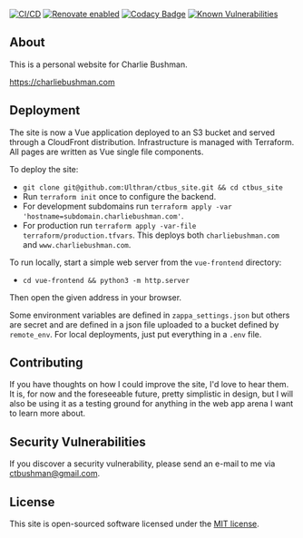 [![CI/CD](https://github.com/Ulthran/ctbus_site/actions/workflows/main.yml/badge.svg)](https://github.com/Ulthran/ctbus_site/actions/workflows/main.yml)
[![Renovate enabled](https://img.shields.io/badge/renovate-enabled-brightgreen.svg)](https://www.mend.io/renovate/)
[![Codacy Badge](https://app.codacy.com/project/badge/Grade/07edb64af1c544439190dff82571e7a5)](https://app.codacy.com/gh/Ulthran/ctbus_site/dashboard?utm_source=gh&utm_medium=referral&utm_content=&utm_campaign=Badge_grade)
[![Known Vulnerabilities](https://snyk.io/test/github/Ulthran/ctbus_site/badge.svg)](https://snyk.io/test/github/Ulthran/ctbus_site)

## About

This is a personal website for Charlie Bushman.

https://charliebushman.com

## Deployment

The site is now a Vue application deployed to an S3 bucket and served through a
CloudFront distribution. Infrastructure is managed with Terraform. All pages are
written as Vue single file components.

To deploy the site:

- `git clone git@github.com:Ulthran/ctbus_site.git && cd ctbus_site`
- Run `terraform init` once to configure the backend.
- For development subdomains run
  `terraform apply -var 'hostname=subdomain.charliebushman.com'`.
- For production run
  `terraform apply -var-file terraform/production.tfvars`.
  This deploys both `charliebushman.com` and `www.charliebushman.com`.
  
To run locally, start a simple web server from the `vue-frontend` directory:

- `cd vue-frontend && python3 -m http.server`

Then open the given address in your browser.

Some environment variables are defined in `zappa_settings.json` but others are secret and are defined in a json file uploaded to a bucket defined by `remote_env`. For local deployments, just put everything in a `.env` file.

## Contributing

If you have thoughts on how I could improve the site, I'd love to hear them. It is, for now and the foreseeable future, pretty simplistic in design, but I will also be using it as a testing ground for anything in the web app arena I want to learn more about.

## Security Vulnerabilities

If you discover a security vulnerability, please send an e-mail to me via [ctbushman@gmail.com](mailto:ctbushman@gmail.com).

## License

This site is open-sourced software licensed under the [MIT license](https://opensource.org/licenses/MIT).
